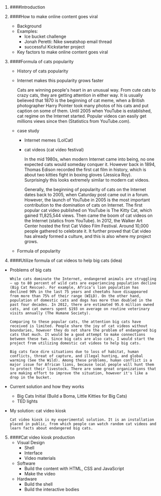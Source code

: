 1. ####Introduction

2. ####How to make online content goes viral
	* Background
 	* Examples:
 		* Ice bucket challenge
   		* Jonah Peretti: Nike sweatshop email thread
   		* successful Kickstarter project
 	* Key factors to make online content goes viral

3. ####Formula of cats popularity
	* History of cats popularity
  	* Internet makes this popularity grows faster
  	
		Cats are winning people's heart in an unusual way. From cute cats to crazy cats, they are getting attention in either way. It is usually believed that 1870 is the beginning of cat meme, when a British photographer Harry Pointer took many photos of his cats and put caption on some of them. Until 2005 when YouTube is established, cat regime on the Internet started. Popular videos can easily get millions views since then (Statistics from YouTube.com). 
		
  	* case study
		* Internet memes (LolCat)
    	* cat videos (cat video festival)
    	  	
    		In the mid 1980s, when modern Internet came into being, no one expected cats would someday conquer it. However back in 1894, Thomas Edison recorded the first cat film in history, which is about two kitties fight in boxing gloves (Jessica Roy). Surprisingly this looks extremely similar to modern cat videos.

			Generally, the beginning of popularity of cats on the Internet dates back to 2005, when Caturday post came out in a forum. However, the launch of YouTube in 2005 is the most important contribution to the domination of cats on Internet. The first popular cat video published on YouTube is The Kitty Cat, which gained 11,825,544 views. Then came the boom of cat videos on the Internet (statics from YouTube). In 2012, the Walker Art Center hosted the first Cat Video Film Festival. Around 10,000 people gathered to celebrate it. It further proved that Cat video has already formed a culture, and this is also where my project grows. 
		
  	* Formula of popularity

4. ####Utilize formula of cat videos to help big cats (idea)
  * Problems of big cats
  
		While cats dominate the Internet, endangered animals are struggling — up to 80 percent of wild cats are experiencing population decline (Big Cat Rescue). For example, Africa’s lion population has declined 90% in the last 75 years and cheetahs have disappeared from more than 75% of their range (WILD). On the other hand, population of domestic cats and dogs has more than doubled in the past four decades. In 2012, there are estimated 95.6 million owned cats, and cat owners spent $193 on average on routine veterinary visits annually (The Humane Society). 
		
		Comparing to these popular cats, the attention big cats have received is limited. People share the joy of cat videos without boundaries, however they do not share the problem of endangered big cats that much. It would be a good attempt to make connections between these two. Since big cats are also cats, I would start the project from utilizing domestic cat videos to help big cats.
		
		Big cats face dire situations due to loss of habitat, human conflicts, threat of capture, and illegal hunting, and global warming (See the Wild). Among these problems, human conflict is a major issue for African lions, because local people will hunt them to protect their livestock. There are some great organizations that are making effort to improve the situation, however it's like a drop in the bucket.
		
  * Current solution and how they works
    * Big Cats Initial (Build a Boma, Little Kitties for Big Cats)
    * TED lights
  * My solution: cat video kiosk

		Cat video kiosk is my experimental solution. It is an installation placed in public, from which people can watch random cat videos and learn facts about endangered big cats.  

5. ####Cat video kiosk production
	* Visual Design
		* Shell
		* Interface
		* Video materials
	* Software
		* Build the content with HTML, CSS and JavaScript
		* Make the video
	* Hardware
		* Build the shell
		* Build the interactive bodies
